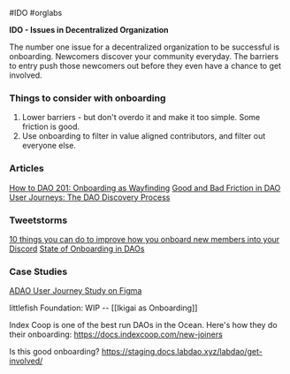 #IDO #orglabs 

**IDO - Issues in Decentralized Organization**

The number one issue for a decentralized organization to be successful is onboarding. Newcomers discover your community everyday. The barriers to entry push those newcomers out before they even have a chance to get involved. 

### Things to consider with onboarding
1. Lower barriers - but don't overdo it and make it too simple. Some friction is good.
2. Use onboarding to filter in value aligned contributors, and filter out everyone else.

### Articles
[How to DAO 201: Onboarding as Wayfinding](https://creators.mirror.xyz/ggSQQlTSGqJ2_U7HVNjm4f3s98on5EfUyR9rW_z3fw0)
[Good and Bad Friction in DAO User Journeys: The DAO Discovery Process](https://www.quorumnewsletter.xyz/good-and-bad-friction-in-dao-user-journeys-the-dao-discovery-process/)

### Tweetstorms
[10 things you can do to improve how you onboard new members into your Discord](https://twitter.com/davidspinks/status/1448360008706445312?s=21)
[State of Onboarding in DAOs](https://twitter.com/albiverse/status/1443611753091411970?s=20)

### Case Studies
[ADAO User Journey Study on Figma](https://www.figma.com/file/tBHTk8E4HAHVXEiGQucVh6/ADAO-User-Journey?node-id=0%3A1&t=FOSxPhOt7lbNPE4v-0)

littlefish Foundation: WIP -- [[Ikigai as Onboarding]]

Index Coop is one of the best run DAOs in the Ocean. Here's how they do their onboarding: https://docs.indexcoop.com/new-joiners

Is this good onboarding? https://staging.docs.labdao.xyz/labdao/get-involved/